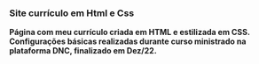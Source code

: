 ### Site currículo em Html e Css
**Página com meu currículo criada em HTML e estilizada em CSS. Configurações básicas realizadas durante curso ministrado na plataforma DNC, finalizado em Dez/22.**
